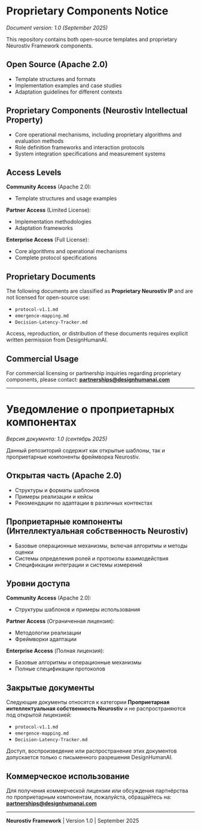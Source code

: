 # Proprietary Components Notice  
*Document version: 1.0 (September 2025)*  

This repository contains both open-source templates and proprietary Neurostiv Framework components.  

## Open Source (Apache 2.0)  
- Template structures and formats  
- Implementation examples and case studies  
- Adaptation guidelines for different contexts  

## Proprietary Components (Neurostiv Intellectual Property)  
- Core operational mechanisms, including proprietary algorithms and evaluation methods  
- Role definition frameworks and interaction protocols  
- System integration specifications and measurement systems  

## Access Levels  

**Community Access** (Apache 2.0):  
- Template structures and usage examples  

**Partner Access** (Limited License):  
- Implementation methodologies  
- Adaptation frameworks  

**Enterprise Access** (Full License):  
- Core algorithms and operational mechanisms  
- Complete protocol specifications  

## Proprietary Documents  
The following documents are classified as **Proprietary Neurostiv IP** and are not licensed for open-source use:  
- `protocol-v1.1.md`  
- `emergence-mapping.md`  
- `Decision-Latency-Tracker.md`  

Access, reproduction, or distribution of these documents requires explicit written permission from DesignHumanAI.  

## Commercial Usage  
For commercial licensing or partnership inquiries regarding proprietary components, please contact: **partnerships@designhumanai.com**  

---  

# Уведомление о проприетарных компонентах  
*Версия документа: 1.0 (сентябрь 2025)*  

Данный репозиторий содержит как открытые шаблоны, так и проприетарные компоненты фреймворка Neurostiv.  

## Открытая часть (Apache 2.0)  
- Структуры и форматы шаблонов  
- Примеры реализации и кейсы  
- Рекомендации по адаптации в различных контекстах  

## Проприетарные компоненты (Интеллектуальная собственность Neurostiv)  
- Базовые операционные механизмы, включая алгоритмы и методы оценки  
- Системы определения ролей и протоколы взаимодействия  
- Спецификации интеграции и системы измерений  

## Уровни доступа  

**Community Access** (Apache 2.0):  
- Структуры шаблонов и примеры использования  

**Partner Access** (Ограниченная лицензия):  
- Методологии реализации  
- Фреймворки адаптации  

**Enterprise Access** (Полная лицензия):  
- Базовые алгоритмы и операционные механизмы  
- Полные спецификации протоколов  

## Закрытые документы  
Следующие документы относятся к категории **Проприетарная интеллектуальная собственность Neurostiv** и не распространяются под открытой лицензией:  
- `protocol-v1.1.md`  
- `emergence-mapping.md`  
- `Decision-Latency-Tracker.md`  

Доступ, воспроизведение или распространение этих документов допускается только с письменного разрешения DesignHumanAI.  

## Коммерческое использование  
Для получения коммерческой лицензии или обсуждения партнёрства по проприетарным компонентам, пожалуйста, обращайтесь на: **partnerships@designhumanai.com**  

---  
**Neurostiv Framework** | Version 1.0 | September 2025  
